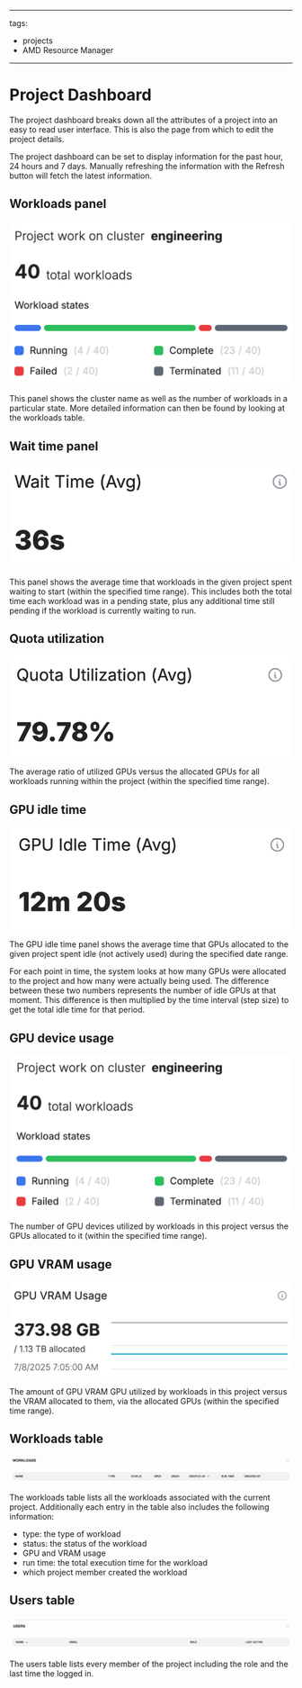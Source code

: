 <!--
Copyright © Advanced Micro Devices, Inc., or its affiliates.

SPDX-License-Identifier: MIT
-->

---
tags:
  - projects
  - AMD Resource Manager
---

# Project Dashboard

The project dashboard breaks down all the attributes of a project into an easy to read user interface. This is also the page from which to edit the project details.

The project dashboard can be set to display information for the past hour, 24 hours and 7 days. Manually refreshing the information with the Refresh button will fetch the latest information.

## Workloads panel

![Workloads and cluster information](../../img/projects/proj-dashboard-workloads.png)

This panel shows the cluster name as well as the number of workloads in a particular state. More detailed information can then be found by looking at the workloads table.

## Wait time panel

![Average wait time for a workload](../../img/projects/proj-dashboard-wait-time.png)

This panel shows the average time that workloads in the given project spent waiting to start (within the specified time range).
This includes both the total time each workload was in a pending state, plus any additional time still pending if the workload is currently waiting to run.

## Quota utilization

![The amount of quota used by the project](../../img/projects/proj-dashboard-quota-ute.png)

The average ratio of utilized GPUs versus the allocated GPUs for all workloads running within the project (within the specified time range).

## GPU idle time

![The amount of time the GPU spent idling](../../img/projects/proj-dashboard-gpu-idle.png)

The GPU idle time panel shows the average time that GPUs allocated to the given project spent idle (not actively used) during the specified date range.

For each point in time, the system looks at how many GPUs were allocated to the project and how many were actually being used. The difference between these two numbers represents the number of idle GPUs at that moment. This difference is then multiplied by the time interval (step size) to get the total idle time for that period.

## GPU device usage

![The amount of GPU being used out of what is allocated to the project](../../img/projects/proj-dashboard-gpu-device-use.png)

The number of GPU devices utilized by workloads in this project versus the GPUs allocated to it (within the specified time range).

## GPU VRAM usage

![The amount of GPU VRAM being used out of what is allocated to the project](../../img/projects/proj-dashboard-gpu-vram-use.png)

The amount of GPU VRAM GPU utilized by workloads in this project versus the VRAM allocated to them, via the allocated GPUs (within the specified time range).

## Workloads table

![The workloads belonging to the project](../../img/projects/proj-dashboard-workloads-table.png)

The workloads table lists all the workloads associated with the current project. Additionally each entry in the table also includes the following information:

- type: the type of workload
- status: the status of the workload
- GPU and VRAM usage
- run time: the total execution time for the workload
- which project member created the workload

## Users table

![The project members](../../img/projects/proj-dashboard-users-table.png)

The users table lists every member of the project including the role and the last time the logged in.
